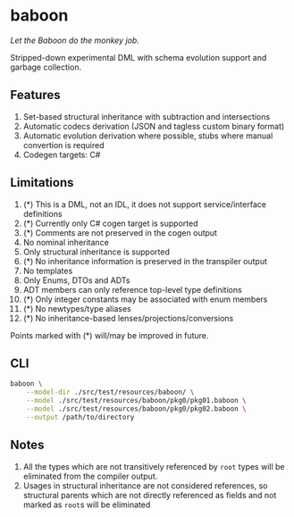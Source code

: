 # baboon

*Let the Baboon do the monkey job*.

Stripped-down experimental DML with schema evolution support and garbage collection.

## Features

1. Set-based structural inheritance with subtraction and intersections
2. Automatic codecs derivation (JSON and tagless custom binary format)
3. Automatic evolution derivation where possible, stubs where manual convertion is required
4. Codegen targets: C#

## Limitations

1. (*) This is a DML, not an IDL, it does not support service/interface definitions
2. (*) Currently only C# cogen target is supported
3. (*) Comments are not preserved in the cogen output
4. No nominal inheritance
5. Only structural inheritance is supported
6. (*) No inheritance information is preserved in the transpiler output
7. No templates
8. Only Enums, DTOs and ADTs
9. ADT members can only reference top-level type definitions
10. (*) Only integer constants may be associated with enum members
11. (*) No newtypes/type aliases
12. (*) No inheritance-based lenses/projections/conversions

Points marked with (*) will/may be improved in future.

## CLI

```bash
baboon \
    --model-dir ./src/test/resources/baboon/ \
    --model ./src/test/resources/baboon/pkg0/pkg01.baboon \
    --model ./src/test/resources/baboon/pkg0/pkg02.baboon \
    --output /path/to/directory
```

## Notes

1. All the types which are not transitively referenced by `root` types will be eliminated from the compiler output.
2. Usages in structural inheritance are not considered references, so structural parents which are not directly referenced as fields and not marked as `root`s will be eliminated 
